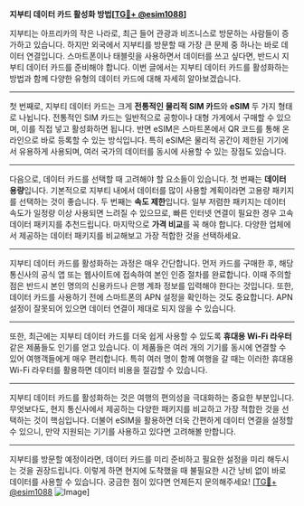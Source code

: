 **지부티 데이터 카드 활성화 방법[[TG💪+ @esim1088](https://t.me/s/esim1088)]**

지부티는 아프리카의 작은 나라로, 최근 들어 관광과 비즈니스로 방문하는 사람들이 증가하고 있습니다. 하지만 외국에서 지부티를 방문할 때 가장 큰 문제 중 하나는 바로 데이터 연결입니다. 스마트폰이나 태블릿을 사용하면서 데이터를 쓰고 싶다면, 반드시 지부티 데이터 카드를 준비해야 합니다. 이번 글에서는 지부티 데이터 카드를 활성화하는 방법과 함께 다양한 유형의 데이터 카드에 대해 자세히 알아보겠습니다.

---

첫 번째로, 지부티 데이터 카드는 크게 **전통적인 물리적 SIM 카드**와 **eSIM** 두 가지 형태로 나뉩니다. 전통적인 SIM 카드는 일반적으로 공항이나 대형 가게에서 구매할 수 있으며, 이를 직접 넣고 활성화하면 됩니다. 반면 eSIM은 스마트폰에서 QR 코드를 통해 온라인으로 바로 등록할 수 있는 방식입니다. 특히 eSIM은 물리적 공간이 제한된 기기에서 유용하게 사용되며, 여러 국가의 데이터를 동시에 사용할 수 있는 장점도 있습니다.

---

다음으로, 데이터 카드를 선택할 때 고려해야 할 요소들이 있습니다. 첫 번째는 **데이터 용량**입니다. 기본적으로 지부티 내에서 데이터를 많이 사용할 계획이라면 고용량 패키지를 선택하는 것이 좋습니다. 두 번째는 **속도 제한**입니다. 일부 저렴한 패키지는 데이터 속도가 일정량 이상 사용되면 느려질 수 있으므로, 빠른 인터넷 연결이 필요한 경우 고속 데이터 패키지를 추천드립니다. 마지막으로 **가격 비교**를 꼭 해야 합니다. 다양한 업체에서 제공하는 데이터 패키지를 비교해보고 가장 적합한 것을 선택하세요.

---

지부티 데이터 카드를 활성화하는 과정은 매우 간단합니다. 먼저 카드를 구매한 후, 해당 통신사의 공식 앱 또는 웹사이트에 접속하여 본인 인증 절차를 완료합니다. 이때 주의할 점은 반드시 본인 명의의 신용카드나 은행 계좌 정보를 입력해야 한다는 것입니다. 또한, 데이터 카드를 사용하기 전에 스마트폰의 APN 설정을 확인하는 것도 중요합니다. APN 설정이 잘못되어 있으면 데이터 연결이 제대로 되지 않을 수 있습니다.

---

또한, 최근에는 지부티 데이터 카드를 더욱 쉽게 사용할 수 있도록 **휴대용 Wi-Fi 라우터** 같은 제품들도 인기를 얻고 있습니다. 이 제품들은 여러 개의 기기를 동시에 연결할 수 있어 여행객들에게 매우 편리합니다. 특히 여러 명이 함께 여행을 갈 때는 이러한 휴대용 Wi-Fi 라우터를 활용하면 데이터 비용을 절감할 수 있습니다.

---

지부티 데이터 카드를 활성화하는 것은 여행의 편의성을 극대화하는 중요한 부분입니다. 무엇보다도, 현지 통신사에서 제공하는 다양한 패키지를 비교하고 가장 적합한 것을 선택하는 것이 핵심입니다. 더불어 eSIM을 활용하면 더욱 간편하게 데이터 연결을 설정할 수 있으니, 만약 지원되는 기기를 사용하고 있다면 고려해볼 만합니다.

---

지부티를 방문할 예정이라면, 데이터 카드를 미리 준비하고 필요한 설정을 미리 해두시는 것을 권장드립니다. 이렇게 하면 현지에 도착했을 때 불필요한 시간 낭비 없이 바로 데이터를 사용할 수 있습니다. 궁금한 점이 있다면 언제든지 문의해주세요! [[TG💪+ @esim1088](https://t.me/s/esim1088) ![Image](https://i.postimg.cc/Y0z9fWf4/image.png)]